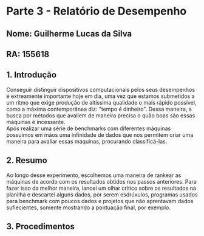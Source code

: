 # Parte 3 - Relatório de Desempenho
## Nome: Guilherme Lucas da Silva
## RA: 155618

## 1. Introdução
Conseguir distinguir dispositivos computacionais pelos seus desempenhos é extreamente importante hoje em dia, uma vez que estamos submetidos a um ritmo que exige produção de altíssima qualidade o mais rápido possível, como a máxima contemporânea diz: "tempo é dinheiro". Dessa maneira, a busca por métodos que avaliem de maneira precisa o quão boas são essas máquinas é incessante.  
Após realizar uma série de benchmarks com diferentes máquinas possuímos em mãos uma infinidade de dados que nos permitem criar uma maneira para avaliar essas máquinas, procurando classificá-las.  

## 2. Resumo  
Ao longo desse experimento, escolhemos uma maneira de rankear as máquinas de acordo com os resultados obtidos nos passos anteriores. Para fazer isso da melhor maneira, lancei um olhar crítico sobre os resultados na planilha e descartei alguns dados, por serem esdrúxulos, programas usados para benchmark com poucos dados e projetos que não aprentavam dados sufiecientes, somente mostrando a pontuação final, por exemplo.

## 3. Procedimentos
